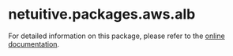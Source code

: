 # netuitive.packages.aws.alb

For detailed information on this package, please refer to the [online documentation](https://docs.virtana.com/en/aws.html).

